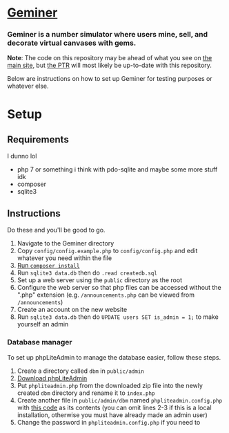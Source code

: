 # [Geminer](https://pastebin.com/raw/9gJBUfGp)
### Geminer is a number simulator where users mine, sell, and decorate virtual canvases with gems.

**Note**: The code on this repository may be ahead of what you see on [the main site](https://pastebin.com/raw/9gJBUfGp), but [the PTR](https://geminer-ptr.flynna.uk) will most likely be up-to-date with this repository.

Below are instructions on how to set up Geminer for testing purposes or whatever else.

# Setup
## Requirements
I dunno lol
- php 7 or something i think with pdo-sqlite and maybe some more stuff idk
- composer
- sqlite3

## Instructions
Do these and you'll be good to go.
1. Navigate to the Geminer directory
2. Copy `config/config.example.php` to `config/config.php` and edit whatever you need within the file
3. [Run `composer install`](https://getcomposer.org/)
4. Run `sqlite3 data.db` then do `.read createdb.sql`
5. Set up a web server using the `public` directory as the root
6. Configure the web server so that php files can be accessed without the ".php" extension (e.g. `/announcements.php` can be viewed from `/announcements`)
7. Create an account on the new website
8. Run `sqlite3 data.db` then do `UPDATE users SET is_admin = 1;` to make yourself an admin
 
### Database manager
To set up phpLiteAdmin to manage the database easier, follow these steps.
1. Create a directory called `dbm` in `public/admin`
2. [Download phpLiteAdmin](https://www.phpliteadmin.org/download/)
3. Put `phpliteadmin.php` from the downloaded zip file into the newly created `dbm` directory and rename it to `index.php`
4. Create another file in `public/admin/dbm` named `phpliteadmin.config.php` with [this code](https://gist.github.com/975miles/328df142f9b3dae7f1bb771b911e360d) as its contents (you can omit lines 2-3 if this is a local installation, otherwise you must have already made an admin user)
5. Change the password in `phpliteadmin.config.php` if you need to